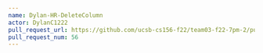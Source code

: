 ```yaml
---
name: Dylan-HR-DeleteColumn
actor: DylanC1222
pull_request_url: https://github.com/ucsb-cs156-f22/team03-f22-7pm-2/pull/56
pull_request_num: 56
---
```

